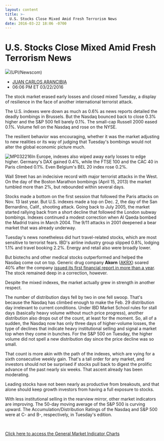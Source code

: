 ```yaml
---
layout: content
title: >-
  U.S. Stocks Close Mixed Amid Fresh Terrorism News
date: 2016-03-22 18:06 -0700
---
```



U.S. Stocks Close Mixed Amid Fresh Terrorism News
==================================================


![](https://www.investors.com/wp-content/uploads/2016/03/BIGPIC-032216-newscom.jpg)(UPI/Newscom)




* [JUAN CARLOS ARANCIBIA](https://www.investors.com/author/arancibiaj/ "Posts by JUAN CARLOS ARANCIBIA")
* 06:06 PM ET 03/22/2016




The stock market erased early losses and closed mixed Tuesday, a display of resilience in the face of another international terrorist attack.


The U.S. indexes were down as much as 0.6% as news reports detailed the deadly bombings in Brussels. But the Nasdaq bounced back to close 0.3% higher and the S&P 500 fell barely 0.1%. The small-cap Russell 2000 eased 0.1%. Volume fell on the Nasdaq and rose on the NYSE.


The resilient behavior was encouraging, whether it was the market adjusting to new realities or its way of judging that Tuesday's bombings would not alter the global economic picture much.


![MP032216](https://www.investors.com/wp-content/uploads/2016/03/MP032216-173x300.jpg)In Europe, indexes also wiped away early losses to edge higher. Germany's DAX gained 0.4%, while the FTSE 100 and the CAC 40 in Paris climbed 0.1%. Even Belgium's BEL 20 index rose 0.2%.


Wall Street has an indecisive record with major terrorist attacks in the West. On the day of the Boston Marathon bombings (April 15, 2013) the market tumbled more than 2%, but rebounded within several days.


Stocks made a bottom on the first session that followed the Paris attacks on Nov. 13 last year. But U.S. indexes made a top on Dec. 2, the day of the San Bernardino, Calif., shooting attack. Going back to July 2005, the market started rallying back from a short decline that followed the London subway bombings. Indexes continued a modest correction when Al Qaeda bombed the Madrid trains in March 2004. The 9/11 attacks in 2001 deepened a bear market that was already underway.


Tuesday's news nonetheless did hurt travel-related stocks, which are most sensitive to terrorist fears. IBD's airline industry group slipped 0.8%, lodging 1.1% and travel booking 2.2%. Energy and retail also were broadly lower.


But biotechs and other medical stocks outperformed and helped the Nasdaq come out on top. Generic drug company **Akorn** ([AKRX](https://research.investors.com/quote.aspx?symbol=AKRX)) soared 40% after the company [issued its first financial report in more than a year](https://www.investors.com/news/technology/akorn-releases-long-delayed-2015-report-2016-guidance-stock-jumps/?ven=YahooCP&src=AURLLED&ven=yahoo). The stock remained deep in a correction, however.


Despite the mixed indexes, the market actually grew in strength in another respect.


The number of distribution days fell by two in one fell swoop. That's because the Nasdaq has climbed enough to make the Feb. 29 distribution day irrelevant to current conditions. Under IBD Market School rules for stall days (basically heavy volume without much price progress), another distribution also drops out of the count, at least for the moment. So, all of a sudden, the Nasdaq now has only three days of higher-volume losses, the type of declines that indicate heavy institutional selling and signal a market top when they come in bunches. For the S&P 500 on Tuesday, the higher volume did not spell a new distribution day since the price decline was so small.


That count is more akin with the path of the indexes, which are vying for a sixth consecutive weekly gain. That's a tall order for any market, and investors should not be surprised if stocks pull back to digest the prolific advance of the past nearly six weeks. That ascent already has been moderating.


Leading stocks have not been nearly as productive from breakouts, and that alone should keep growth investors from having a full exposure to stocks.


With less institutional selling in the rearview mirror, other market indicators are improving. The 50-day moving average of the S&P 500 is curving upward. The Accumulation/Distribution Ratings of the Nasdaq and S&P 500 were at C- and B-, respectively, in Tuesday's edition.


 


[Click here to access the General Market Indicator Charts](https://www.investors.com/wp-content/uploads/2016/03/GMI_032316.pdf)


 




